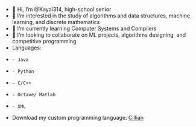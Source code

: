 - 👋 Hi, I’m @Kayal314, high-school senior
- 👀 I’m interested in the study of algorithms and data structures, machine learning, and discrete mathematics
- 🌱 I’m currently learning Computer Systems and Compilers
- 💞️ I’m looking to collaborate on ML projects, algorithms designing, and competitive programming
- Languages:
-     - Java
-     - Python
-     - C/C++
-     - Octave/ Matlab
-     - XML
- Download my custom programming language: <a href='https://play.google.com/store/apps/details?id=com.console.kayal'>Cillian</a>
<!---
Kayal314/Kayal314 is a ✨ special ✨ repository because its `README.md` (this file) appears on your GitHub profile.
You can click the Preview link to take a look at your changes.
--->
